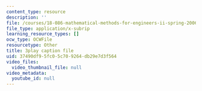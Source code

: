 ```yaml
---
content_type: resource
description: ''
file: /courses/18-086-mathematical-methods-for-engineers-ii-spring-2006/37490df95fc05c709264db29e7d3f564_7dVYOOHB4g4.vtt
file_type: application/x-subrip
learning_resource_types: []
ocw_type: OCWFile
resourcetype: Other
title: 3play caption file
uid: 37490df9-5fc0-5c70-9264-db29e7d3f564
video_files:
  video_thumbnail_file: null
video_metadata:
  youtube_id: null
---
```

